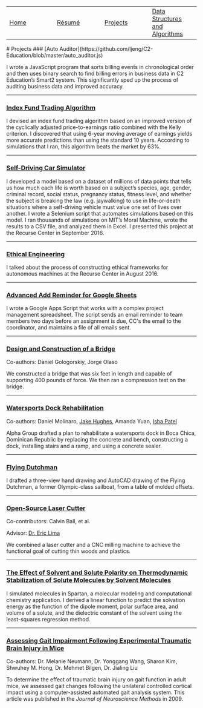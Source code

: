 <dl>
	<table>
		<tr>
			<td width="25%"><a href = "/index">Home</a></td>
			<td width="25%"><a href = "/resume.pdf">Résumé</a></td>
			<td width="25%"><a href = "/projects">Projects</a></td>
			<td width="25%"><a href = "/dsa">Data Structures and Algorithms</a></td>
		</tr>
	</table>
</dl>
# Projects
### [Auto Auditor](https://github.com/ljeng/C2-Education/blob/master/auto_auditor.js)

I wrote a JavaScript program that sorts billing events in chronological order and then uses binary search to find billing errors in business data in C2 Education’s Smart2 system. This significantly sped up the process of auditing business data and improved accuracy.

---
### [Index Fund Trading Algorithm](https://github.com/ljeng/trading-algo)

I devised an index fund trading algorithm based on an improved version of the cyclically adjusted price-to-earnings ratio combined with the Kelly criterion. I discovered that using 6-year moving average of earnings yields more accurate predictions than using the standard 10 years. According to simulations that I ran, this algorithm beats the market by 63%.

---
### [Self-Driving Car Simulator](https://www.dropbox.com/sh/1xuv6o85qmvh611/AADWSxHI7Q2jWb4U6QNHhmr2a?dl=0)

I developed a model based on a dataset of millions of data points that tells us how much each life is worth based on a subject’s species, age, gender, criminal record, social status, pregnancy status, fitness level, and whether the subject is breaking the law (e.g. jaywalking) to use in life-or-death situations where a self-driving vehicle must value one set of lives over another. I wrote a Selenium script that automates simulations based on this model. I ran thousands of simulations on MIT’s Moral Machine, wrote the results to a CSV file, and analyzed them in Excel. I presented this project at the Recurse Center in September 2016.

---
### [Ethical Engineering](https://www.dropbox.com/sh/2oj472d4o411kg8/AABbTodUT3u6ayjGrXSonKTNa)
I talked about the process of constructing ethical frameworks for autonomous machines at the Recurse Center in August 2016.

---
### [Advanced Add Reminder for Google Sheets](https://www.dropbox.com/home/Documents/Code?preview=bookProjectTrackerTemplate.js)

I wrote a Google Apps Script that works with a complex project management spreadsheet. The script sends an email reminder to team members two days before an assignment is due, CC's the email to the coordinator, and maintains a file of all emails sent.

---
### [Design and Construction of a Bridge](https://www.dropbox.com/sh/4rur7rilr98wmun/AADQN-pmft81kDrKV-xNcGisa)
Co-authors: Daniel Gologorskiy, Jorge Olaso

We constructed a bridge that was six feet in length and capable of supporting 400 pounds of force. We then ran a compression test on the bridge.

---
### [Watersports Dock Rehabilitation](https://www.dropbox.com/sh/b7lbzvcvfqa8hk3/AACi3atw9bN_q9WjSNoEgsR8a)
Co-authors: Daniel Molinaro, [Jake Hughes](http://www.hughesjake.com/), Amanda Yuan, [Isha Patel](https://www.linkedin.com/in/patelisha23/)

Alpha Group drafted a plan to rehabilitate a watersports dock in Boca Chica, Dominican Republic by replacing the concrete and bench, constructing a dock, installing stairs and a ramp, and using a concrete sealer.

---
### [Flying Dutchman](https://www.dropbox.com/sh/o17fburs0mrm2ii/AADdEDQXL72c4lSLCejDMV5Da)

I drafted a three-view hand drawing and AutoCAD drawing of the Flying Dutchman, a former Olympic-class sailboat, from a table of molded offsets.

---
### [Open-Source Laser Cutter](http://dap.cooper.edu/doku.php?id=start:projects:cnclasercutter)
Co-contributors: Calvin Ball, et al.

Advisor: [Dr. Eric Lima](https://cooper.edu/engineering/people/eric-g-lima)

We combined a laser cutter and a CNC milling machine to achieve the functional goal of cutting thin woods and plastics.

---
### [The Effect of Solvent and Solute Polarity on Thermodynamic Stabilization of Solute Molecules by Solvent Molecules](https://www.dropbox.com/s/vz9rv1lgmqo9uqx/spartan.docx)
I simulated molecules in Spartan, a molecular modeling and computational chemistry application. I derived a linear function to predict the solvation energy as the function of the dipole moment, polar surface area, and volume of a solute, and the dielectric constant of the solvent using the least-squares regression method.

---
### [Assessing Gait Impairment Following Experimental Traumatic Brain Injury in Mice](https://www.dropbox.com/s/jznttidki0gkuy3/neumann2009.pdf)
Co-authors: Dr. Melanie Neumann, Dr. Yonggang Wang, Sharon Kim, Shwuhey M. Hong, Dr. Mehmet Bilgen, Dr. Jialing Liu

To determine the effect of traumatic brain injury on gait function in adult mice, we assessed gait changes following the unilateral controlled cortical impact using a computer-assisted automated gait analysis system. This article was published in the *Journal of Neuroscience Methods* in 2009.
